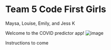 # Team 5 Code First Girls
Maysa, Louise, Emily, and Jess K

Welcome to the COVID predictor app!
![image](https://user-images.githubusercontent.com/83308735/180663618-639532f5-18b1-4b8b-9bff-473e6c09f40d.png)

Instructions to come

